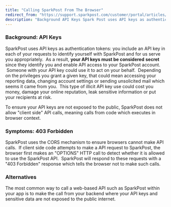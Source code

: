 ```yaml
---
title: "Calling SparkPost From The Browser"
redirect_from: "https://support.sparkpost.com/customer/portal/articles/2455133-calling-sparkpost-from-the-browser"
description: "Background API Keys Spark Post uses API keys as authentication tokens you include an API key in each of your requests to identify yourself with Spark Post and for us serve you appropriately As a result your API keys must be considered secret since they identify you and enable API..."
---
```


 ### Background: API Keys 

SparkPost uses API keys as authentication tokens: you include an API key in each of your requests to identify yourself with SparkPost and for us serve you appropriately.  As a result, **your API keys must be considered**                             **secret** since they identify you and enable API access to your SparkPost account.  Someone with your API key could use it to act on your behalf.  Depending on the privileges you grant a given key, that could mean accessing your reporting data, changing account settings or sending unsolicited mail which seems it came from you.  This type of illicit API key use could cost you money, damage your online reputation, leak sensitive information or put your recipients at risk.

To ensure your API keys are not exposed to the public, SparkPost does not allow "client side" API calls, meaning calls from code which executes in browser context.

 ### Symptoms: 403 Forbidden 

SparkPost uses the CORS mechanism to ensure browsers cannot make API calls.  If client side code attempts to make a API request to SparkPost, the browser first makes an "OPTIONS" HTTP call to detect whether it is allowed to use the SparkPost API.  SparkPost will respond to these requests with a "403 Forbidden" response which tells the browser not to make such calls.

 ### Alternatives 

The most common way to call a web-based API such as SparkPost within your app is to make the call from your backend where your API keys and sensitive data are not exposed to the public internet.